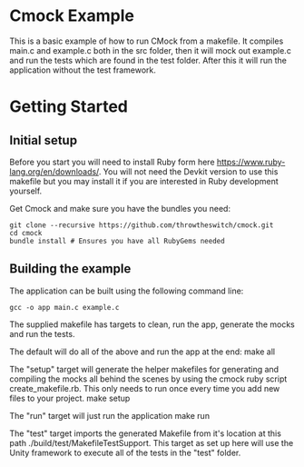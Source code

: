 # Cmock Example

This is a basic example of how to run CMock from a makefile. It compiles main.c and example.c both in the src folder, then it will mock out example.c and run the tests which are found in the test folder. After this it will run the application without the test framework.

# Getting Started

## Initial setup

Before you start you will need to install Ruby form here https://www.ruby-lang.org/en/downloads/. You will not need the Devkit version to use this makefile but you may install it if you are interested in Ruby development yourself.

Get Cmock and make sure you have the bundles you need:

    git clone --recursive https://github.com/throwtheswitch/cmock.git
    cd cmock
    bundle install # Ensures you have all RubyGems needed

## Building the example

The application can be built using the following command line:

    gcc -o app main.c example.c

The supplied makefile has targets to clean, run the app, generate the mocks and run the tests.

The default will do all of the above and run the app at the end:
    make all

The "setup" target will generate the helper makefiles for generating and compiling the mocks all behind the scenes by using the cmock ruby script create_makefile.rb. This only needs to run once every time you add new files to your project.
    make setup

The "run" target will just run the application
    make run

The "test" target imports the generated Makefile from it's location at this path ./build/test/MakefileTestSupport. This target as set up here will use the Unity framework to execute all of the tests in the "test" folder.

